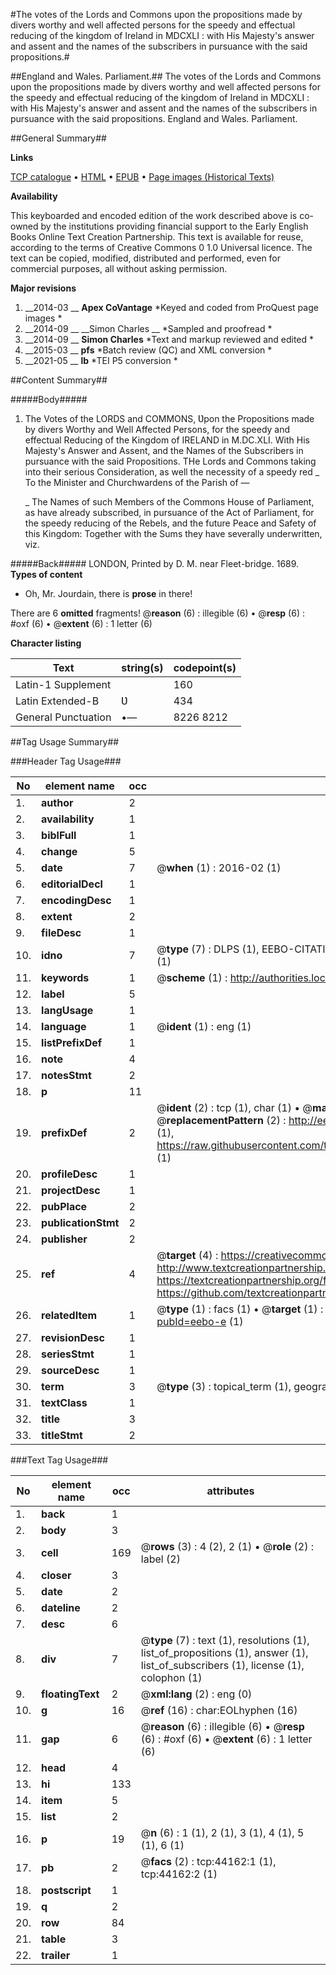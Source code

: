 #The votes of the Lords and Commons upon the propositions made by divers worthy and well affected persons for the speedy and effectual reducing of the kingdom of Ireland in MDCXLI : with His Majesty's answer and assent and the names of the subscribers in pursuance with the said propositions.#

##England and Wales. Parliament.##
The votes of the Lords and Commons upon the propositions made by divers worthy and well affected persons for the speedy and effectual reducing of the kingdom of Ireland in MDCXLI : with His Majesty's answer and assent and the names of the subscribers in pursuance with the said propositions.
England and Wales. Parliament.

##General Summary##

**Links**

[TCP catalogue](http://www.ota.ox.ac.uk/tcp/)  • 
[HTML](http://tei.it.ox.ac.uk/tcp/Texts-HTML/free/A38/A38177.html)  • 
[EPUB](http://tei.it.ox.ac.uk/tcp/Texts-EPUB/free/A38/A38177.epub) • 
[Page images (Historical Texts)](https://historicaltexts.jisc.ac.uk/eebo-9811878e)

**Availability**

This keyboarded and encoded edition of the work described above is co-owned by the
    institutions providing financial support to the Early English Books Online Text Creation
    Partnership. This text is available for reuse, according to the terms of  Creative Commons 0 1.0 Universal
    licence. The text can be copied, modified, distributed and performed, even for commercial
    purposes, all without asking permission.

**Major revisions**

1. __2014-03 __ __Apex CoVantage__ *Keyed and coded from ProQuest page images *
1. __2014-09 __ __Simon Charles __ *Sampled and proofread *
1. __2014-09 __ __Simon Charles__ *Text and markup reviewed and edited *
1. __2015-03 __ __pfs__ *Batch review (QC) and XML conversion *
1. __2021-05 __ __lb__ *TEI P5 conversion *

##Content Summary##

#####Body#####

1. The Votes of the LORDS and COMMONS, Ʋpon the Propositions made by divers Worthy and Well Affected Persons, for the speedy and effectual Reducing of the Kingdom of IRELAND in M.DC.XLI. With His Majesty's Answer and Assent, and the Names of the Subscribers in pursuance with the said Propositions.
THe Lords and Commons taking into their serious Consideration, as well the necessity of a speedy red
    _ To the Minister and Churchwardens of the Parish of —

    _ The Names of such Members of the Commons House of Parliament, as have already subscribed, in pursuance of the Act of Parliament, for the speedy reducing of the Rebels, and the future Peace and Safety of this Kingdom: Together with the Sums they have severally underwritten, viz.

#####Back#####
LONDON, Printed by D. M. near Fleet-bridge. 1689.
**Types of content**

  * Oh, Mr. Jourdain, there is **prose** in there!

There are 6 **omitted** fragments! 
 @__reason__ (6) : illegible (6)  •  @__resp__ (6) : #oxf (6)  •  @__extent__ (6) : 1 letter (6)

**Character listing**


|Text|string(s)|codepoint(s)|
|---|---|---|
|Latin-1 Supplement| |160|
|Latin Extended-B|Ʋ|434|
|General Punctuation|•—|8226 8212|

##Tag Usage Summary##

###Header Tag Usage###

|No|element name|occ|attributes|
|---|---|---|---|
|1.|__author__|2||
|2.|__availability__|1||
|3.|__biblFull__|1||
|4.|__change__|5||
|5.|__date__|7| @__when__ (1) : 2016-02 (1)|
|6.|__editorialDecl__|1||
|7.|__encodingDesc__|1||
|8.|__extent__|2||
|9.|__fileDesc__|1||
|10.|__idno__|7| @__type__ (7) : DLPS (1), EEBO-CITATION (1), VID (1), EEBO-PROQUEST (1), STC (2), OCLC (1)|
|11.|__keywords__|1| @__scheme__ (1) : http://authorities.loc.gov/ (1)|
|12.|__label__|5||
|13.|__langUsage__|1||
|14.|__language__|1| @__ident__ (1) : eng (1)|
|15.|__listPrefixDef__|1||
|16.|__note__|4||
|17.|__notesStmt__|2||
|18.|__p__|11||
|19.|__prefixDef__|2| @__ident__ (2) : tcp (1), char (1)  •  @__matchPattern__ (2) : ([0-9\-]+):([0-9IVX]+) (1), (.+) (1)  •  @__replacementPattern__ (2) : http://eebo.chadwyck.com/downloadtiff?vid=$1&page=$2 (1), https://raw.githubusercontent.com/textcreationpartnership/Texts/master/tcpchars.xml#$1 (1)|
|20.|__profileDesc__|1||
|21.|__projectDesc__|1||
|22.|__pubPlace__|2||
|23.|__publicationStmt__|2||
|24.|__publisher__|2||
|25.|__ref__|4| @__target__ (4) : https://creativecommons.org/publicdomain/zero/1.0/ (1), http://www.textcreationpartnership.org/docs/. (1), https://textcreationpartnership.org/faq/#faq05 (1), https://github.com/textcreationpartnership (1)|
|26.|__relatedItem__|1| @__type__ (1) : facs (1)  •  @__target__ (1) : https://data.historicaltexts.jisc.ac.uk/view?pubId=eebo-e (1)|
|27.|__revisionDesc__|1||
|28.|__seriesStmt__|1||
|29.|__sourceDesc__|1||
|30.|__term__|3| @__type__ (3) : topical_term (1), geographic_name (2)|
|31.|__textClass__|1||
|32.|__title__|3||
|33.|__titleStmt__|2||


###Text Tag Usage###

|No|element name|occ|attributes|
|---|---|---|---|
|1.|__back__|1||
|2.|__body__|3||
|3.|__cell__|169| @__rows__ (3) : 4 (2), 2 (1)  •  @__role__ (2) : label (2)|
|4.|__closer__|3||
|5.|__date__|2||
|6.|__dateline__|2||
|7.|__desc__|6||
|8.|__div__|7| @__type__ (7) : text (1), resolutions (1), list_of_propositions (1), answer (1), list_of_subscribers (1), license (1), colophon (1)|
|9.|__floatingText__|2| @__xml:lang__ (2) : eng (0)|
|10.|__g__|16| @__ref__ (16) : char:EOLhyphen (16)|
|11.|__gap__|6| @__reason__ (6) : illegible (6)  •  @__resp__ (6) : #oxf (6)  •  @__extent__ (6) : 1 letter (6)|
|12.|__head__|4||
|13.|__hi__|133||
|14.|__item__|5||
|15.|__list__|2||
|16.|__p__|19| @__n__ (6) : 1 (1), 2 (1), 3 (1), 4 (1), 5 (1), 6 (1)|
|17.|__pb__|2| @__facs__ (2) : tcp:44162:1 (1), tcp:44162:2 (1)|
|18.|__postscript__|1||
|19.|__q__|2||
|20.|__row__|84||
|21.|__table__|3||
|22.|__trailer__|1||
